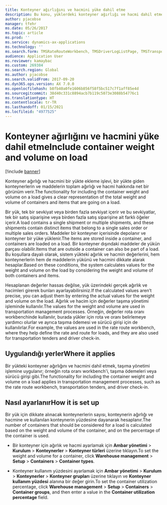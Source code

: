 ```yaml
---
title: Konteyner ağırlığını ve hacmini yüke dahil etme
description: Bu konu, yüklerdeki konteyner ağırlığı ve hacmi dahil etmek için işlevi ayarlamayı ve uygulamayı açıklar.
author: pjacobse
manager: tfehr
ms.date: 05/26/2017
ms.topic: article
ms.prod: ''
ms.service: dynamics-ax-applications
ms.technology: ''
ms.search.form: TMSRateRouteWorkbench, TMSDriverLogListPage, TMSTransportationTender
audience: Application User
ms.reviewer: kamaybac
ms.custom: 269384
ms.search.region: Global
ms.author: pjacobse
ms.search.validFrom: 2017-09-20
ms.dyn365.ops.version: AX 7.0.0
ms.openlocfilehash: b8fb40a0fe1606b856f58f5bc517c7f1aff85e4d
ms.sourcegitcommit: 38d40c331c8894acb7b119c5073e3088b54776c1
ms.translationtype: HT
ms.contentlocale: tr-TR
ms.lasthandoff: 01/15/2021
ms.locfileid: "4977525"
---
```

# <a name="include-container-weight-and-volume-on-load"></a><span data-ttu-id="9c930-103">Konteyner ağırlığını ve hacmini yüke dahil etme</span><span class="sxs-lookup"><span data-stu-id="9c930-103">Include container weight and volume on load</span></span>

[!include [banner](../includes/banner.md)]

<span data-ttu-id="9c930-104">Konteyner ağırlığı ve hacmini bir yükte ekleme işlevi, bir yükte giden konteynerlerin ve maddelerin toplam ağırlığı ve hacmi hakkında net bir görünüm verir.</span><span class="sxs-lookup"><span data-stu-id="9c930-104">The functionality for including the container weight and volume on a load gives a clear representation of the total weight and volume of containers and items that are going on a load.</span></span>

<span data-ttu-id="9c930-105">Bir yük, tek bir sevkiyat veya birden fazla sevkiyat içerir ve bu sevkiyatlar, tek bir satış siparişine veya birden fazla satış siparişine ait farklı öğeler içerir.</span><span class="sxs-lookup"><span data-stu-id="9c930-105">A load contains a single shipment or multiple shipments, and these shipments contain distinct items that belong to a single sales order or multiple sales orders.</span></span> <span data-ttu-id="9c930-106">Maddeler bir konteyner içerisinde depolanır ve konteyner bir yüke yüklenir.</span><span class="sxs-lookup"><span data-stu-id="9c930-106">The items are stored inside a container, and containers are loaded on a load.</span></span> <span data-ttu-id="9c930-107">Bir konteyner dışındaki maddeler de yükün parçası olabilir.</span><span class="sxs-lookup"><span data-stu-id="9c930-107">Items that are outside a container can also be part of a load.</span></span> <span data-ttu-id="9c930-108">Bu koşullara dayalı olarak, sistem yükteki ağırlık ve hacmin değerlerini, hem konteynerlerin hem de maddelerin yükünü ve hacmini dikkate alarak hesaplar.</span><span class="sxs-lookup"><span data-stu-id="9c930-108">Based on these conditions, the system calculates values for the weight and volume on the load by considering the weight and volume of both containers and items.</span></span>

<span data-ttu-id="9c930-109">Hesaplanan değerler hassas değilse, yük üzerindeki gerçek ağırlık ve hacimleri girerek bunları ayarlayabilirsiniz.</span><span class="sxs-lookup"><span data-stu-id="9c930-109">If the calculated values aren’t precise, you can adjust them by entering the actual values for the weight and volume on the load.</span></span> <span data-ttu-id="9c930-110">Ağırlık ve hacim için değerler taşıma yönetimi işleminde kullanılır.</span><span class="sxs-lookup"><span data-stu-id="9c930-110">The values for the weight and volume are used in transportation management processes.</span></span> <span data-ttu-id="9c930-111">Örneğin, değerler rota oranı workbenchinde kullanılır, burada yükler için rota ve oranı belirlemeye yardımcı olurlar ve ayrıca taşıma ödemesi ve sürücü girişi için de kullanılırlar.</span><span class="sxs-lookup"><span data-stu-id="9c930-111">For example, the values are used in the rate route workbench, where they help define the rate and route for loads, and they are also used for transportation tenders and driver check-in.</span></span>

## <a name="where-it-applies"></a><span data-ttu-id="9c930-112">Uygulandığı yerler</span><span class="sxs-lookup"><span data-stu-id="9c930-112">Where it applies</span></span>

<span data-ttu-id="9c930-113">Bir yükteki konteyner ağırlığını ve hacmini dahil etmek, taşıma yönetimi işlemine uygulanır; örneğin rota oranı workbench'i, taşıma ödemeleri veya sürücü girişi gibi.</span><span class="sxs-lookup"><span data-stu-id="9c930-113">The functionality for including the container weight and volume on a load applies in transportation management processes, such as the rate route workbench, transportation tenders, and driver check-in.</span></span>

## <a name="how-it-is-set-up"></a><span data-ttu-id="9c930-114">Nasıl ayarlanır</span><span class="sxs-lookup"><span data-stu-id="9c930-114">How it is set up</span></span>

<span data-ttu-id="9c930-115">Bir yük için dikkate alınacak konteynerlerin sayısı, konteynerin ağırlığı ve hacmine ve kullanılan konteynerin yüzdesine dayanarak hesaplanır.</span><span class="sxs-lookup"><span data-stu-id="9c930-115">The number of containers that should be considered for a load is calculated based on the weight and volume of the container, and on the percentage of the container is used.</span></span>

-   <span data-ttu-id="9c930-116">Bir konteyner için ağırlık ve hacmi ayarlamak için **Ambar yönetimi** \> **Kurulum** \> **Konteynerler** \> **Konteyner türleri** üzerine tıklayın.</span><span class="sxs-lookup"><span data-stu-id="9c930-116">To set the weight and volume for a container, click **Warehouse management** \> **Setup** \> **Containers** \> **Container types**.</span></span>

-   <span data-ttu-id="9c930-117">Konteyner kullanım yüzdesini ayarlamak için **Ambar yönetimi** \> **Kurulum** \> **Konteynerler** \> **Konteyner grupları** üzerine tıklayın ve **Konteyner kullanım yüzdesi** alanına bir değer girin.</span><span class="sxs-lookup"><span data-stu-id="9c930-117">To set the container utilization percentage, click **Warehouse management** \> **Setup** \> **Containers** \> **Container groups**, and then enter a value in the **Container utilization percentage** field.</span></span>
